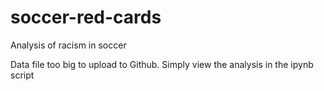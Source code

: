 # soccer-red-cards
Analysis of racism in soccer

Data file too big to upload to Github. Simply view the analysis in the ipynb script
